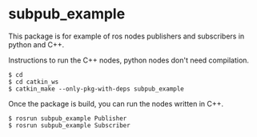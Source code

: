 # subpub_example
This package is for example of ros nodes publishers and subscribers in python and C++.

Instructions to run the C++ nodes, python nodes don't need compilation.

```
$ cd 
$ cd catkin_ws
$ catkin_make --only-pkg-with-deps subpub_example
```
Once the package is build, you can run the nodes written in C++.

```
$ rosrun subpub_example Publisher
$ rosrun subpub_example Subscriber
```
